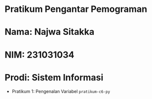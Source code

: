 # Pratikum Pengantar Pemograman

<p></p>

<h1>Nama: Najwa Sitakka</h1>
<h1>NIM: 231031034</h1>
<h1>Prodi: Sistem Informasi</h1>

* Pratikum 1: Pengenalan Variabel `pratikum-c6-py`
